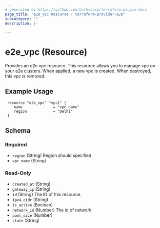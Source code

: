 ```yaml
---
# generated by https://github.com/hashicorp/terraform-plugin-docs
page_title: "e2e_vpc Resource - terraform-provider-e2e"
subcategory: ""
description: |-
  
---
```


# e2e_vpc (Resource)

Provides an e2e vpc resource.
This resource allows you to manage vpc on your e2e clusters. When applied, a new vpc is created. When destroyed, this vpc is removed.

<!-- schema generated by tfplugindocs -->
## Example Usage
```hcl
 resource "e2e_vpc" "vpc1" {
	name              = "vpc_name"
    region            = "Delhi"
 }
```
## Schema

### Required

- `region` (String) Region should specified
- `vpc_name` (String)

### Read-Only

- `created_at` (String)
- `gateway_ip` (String)
- `id` (String) The ID of this resource.
- `ipv4_cidr` (String)
- `is_active` (Boolean)
- `network_id` (Number) The id of network
- `pool_size` (Number)
- `state` (String)
